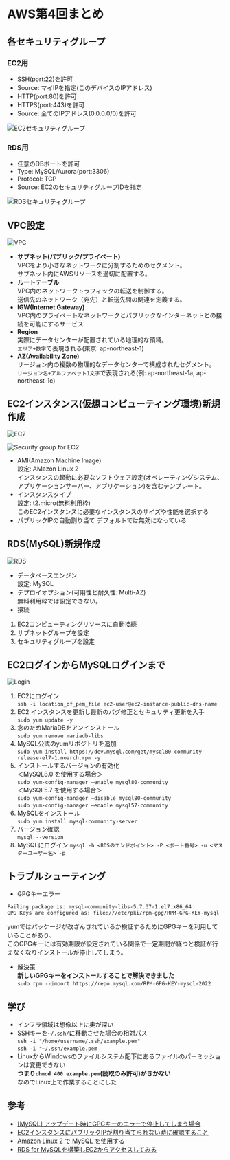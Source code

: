 # AWS第4回まとめ

## 各セキュリティグループ
### EC2用
- SSH(port:22)を許可
- Source: マイIPを指定(このデバイスのIPアドレス)
- HTTP(port:80)を許可
- HTTPS(port:443)を許可
- Source: 全てのIPアドレス(0.0.0.0/0)を許可

![EC2セキュリティグループ](images/ec2-sg.png)

### RDS用
- 任意のDBポートを許可
- Type: MySQL/Aurora(port:3306)
- Protocol: TCP
- Source: EC2のセキュリティグループIDを指定

![RDSセキュリティグループ](images/db-security.png)

## VPC設定

![VPC](images/subnet.png)

- **サブネット(パブリック/プライベート)**  
VPCをより小さなネットワークに分割するためのセグメント。  
サブネット内にAWSリソースを適切に配置する。
- **ルートテーブル**  
VPC内のネットワークトラフィックの転送を制御する。  
送信先のネットワーク（宛先）と転送先間の関連を定義する。
- **IGW(Internet Gateway)**  
VPC内のプライベートなネットワークとパブリックなインターネットとの接続を可能にするサービス  
- **Region**  
実際にデータセンターが配置されている地理的な領域。  
`エリア+数字`で表現される(東京: ap-northeast-1)
- **AZ(Availability Zone)**  
リージョン内の複数の物理的なデータセンターで構成されたセグメント。  
`リージョン名+アルファベット1文字`で表現される(例: ap-northeast-1a, ap-northeast-1c)

## EC2インスタンス(仮想コンピューティング環境)新規作成
![EC2](images/ec2.png)

![Security group for EC2](images/sg-ec2.png)

- AMI(Amazon Machine Image)  
設定: AMazon Linux 2  
インスタンスの起動に必要なソフトウェア設定(オペレーティングシステム、アプリケーションサーバー、アプリケーション)を含むテンプレート。
- インスタンスタイプ  
設定: t2.micro(無料利用枠)  
このEC2インスタンスに必要なインスタンスのサイズや性能を選択する
- パブリックIPの自動割り当て
デフォルトでは無効になっている
  
## RDS(MySQL)新規作成
![RDS](images/rds.png)

- データベースエンジン  
設定: MySQL
- デプロイオプション(可用性と耐久性: Multi-AZ)  
無料利用枠では設定できない。
- 接続  
1. EC2コンピューティングリソースに自動接続
2. サブネットグループを設定
3. セキュリティグループを設定

## EC2ログインからMySQLログインまで
![Login](images/login.png)

1. EC2にログイン  
`ssh -i location_of_pem_file ec2-user@ec2-instance-public-dns-name`
2. EC2 インスタンスを更新し最新のバグ修正とセキュリティ更新を入手  
`sudo yum update -y`
3. 念のためMariaDBをアンインストール  
`sudo yum remove mariadb-libs`
4. MySQL公式のyumリポジトリを追加  
`sudo yum install https://dev.mysql.com/get/mysql80-community-release-el7-1.noarch.rpm -y`
5. インストールするバージョンの有効化  
＜MySQL8.0 を使用する場合＞  
`sudo yum-config-manager –enable mysql80-community`  
＜MySQL5.7 を使用する場合＞  
`sudo yum-config-manager –disable mysql80-community`  
`sudo yum-config-manager –enable mysql57-community`  
6. MySQLをインストール  
`sudo yum install mysql-community-server` 
7. バージョン確認  
`mysql --version`    
8. MySQLにログイン
`mysql -h <RDSのエンドポイント> -P <ポート番号> -u <マスターユーザー名> -p
`

## トラブルシューティング
- GPGキーエラー  
```
Failing package is: mysql-community-libs-5.7.37-1.el7.x86_64
GPG Keys are configured as: file:///etc/pki/rpm-gpg/RPM-GPG-KEY-mysql
```  
yumではパッケージが改ざんされているか検証するためにGPGキーを利用していることがあり、  
このGPGキーには有効期限が設定されている関係で一定期間が経つと検証が行えなくなりインストールが停止してしまう。

- 解決策  
**新しいGPGキーをインストールすることで解決できました**  
`sudo rpm --import https://repo.mysql.com/RPM-GPG-KEY-mysql-2022`  

## 学び
- インフラ領域は想像以上に奥が深い  
- SSHキーを`~/.ssh/`に移動させた場合の相対パス  
`ssh -i "/home/username/.ssh/example.pem"`  
`ssh -i "~/.ssh/example.pem `
- LinuxからWindowsのファイルシステム配下にあるファイルのパーミッションは変更できない  
**つまり`chmod 400 example.pem`(読取のみ許可)がきかない**  
なのでLinux上で作業することにした

## 参考
- [[MySQL] アップデート時にGPGキーのエラーで停止してしまう場合](https://blog.katsubemakito.net/mysql/mysql-update-error-g)
- [EC2インスタンスにパブリックIPが割り当てられない時に確認すること](https://soypocket.com/it/aws-ec2-public-ip-setting/)
- [Amazon Linux 2 で MySQL を使用する](https://www.acrovision.jp/service/aws/?p=736)
- [RDS for MySQLを構築しEC2からアクセスしてみる](https://dev.classmethod.jp/articles/sales-rds-ec2-session/)